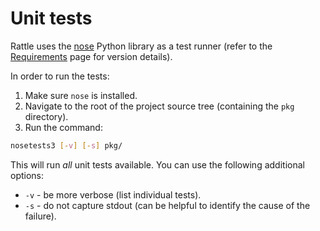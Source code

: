 # Unit tests

Rattle uses the [nose](https://nose.readthedocs.org/) Python library as a test runner (refer to the [Requirements](requirements.md) page for version details).

In order to run the tests:

1. Make sure `nose` is installed.
2. Navigate to the root of the project source tree (containing the `pkg` directory).
3. Run the command:
```bash
nosetests3 [-v] [-s] pkg/
```

This will run *all* unit tests available. You can use the following additional options:

* `-v` - be more verbose (list individual tests).
* `-s` - do not capture stdout (can be helpful to identify the cause of the failure).

